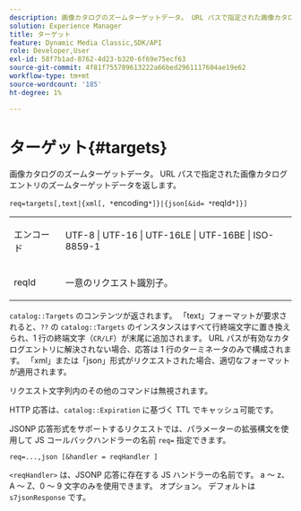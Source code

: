 ```yaml
---
description: 画像カタログのズームターゲットデータ。 URL パスで指定された画像カタログエントリのズームターゲットデータを返します。
solution: Experience Manager
title: ターゲット
feature: Dynamic Media Classic,SDK/API
role: Developer,User
exl-id: 58f7b1ad-8762-4d23-b320-6f69e75ecf63
source-git-commit: 4f81f755789613222a66bed2961117604ae19e62
workflow-type: tm+mt
source-wordcount: '185'
ht-degree: 1%

---
```


# ターゲット{#targets}

画像カタログのズームターゲットデータ。 URL パスで指定された画像カタログエントリのズームターゲットデータを返します。

`req=targets[,text|{xml[, *`encoding`*]}|{json[&id= *`reqId`*]}]`

<table id="simpletable_D64E706258FD4A9C9C8026D97B472FCC"> 
 <tr class="strow"> 
  <td class="stentry"> <p><span class="codeph"><span class="varname"> エンコード </span> </span> </p> </td> 
  <td class="stentry"> <p><span class="codeph"> UTF-8 | UTF-16 | UTF-16LE | UTF-16BE | ISO-8859-1</span> </p></td> 
 </tr> 
 <tr class="strow"> 
  <td class="stentry"> <p><span class="codeph"><span class="varname"> reqId</span></span> </p></td> 
  <td class="stentry"> <p>一意のリクエスト識別子。 </p></td> 
 </tr> 
</table>

`catalog::Targets` のコンテンツが返されます。 「text」フォーマットが要求されると、`??` の `catalog::Targets` のインスタンスはすべて行終端文字に置き換えられ、1 行の終端文字（`CR/LF`）が末尾に追加されます。 URL パスが有効なカタログエントリに解決されない場合、応答は 1 行のターミネータのみで構成されます。 「xml」または「json」形式がリクエストされた場合、適切なフォーマットが適用されます。

リクエスト文字列内のその他のコマンドは無視されます。

HTTP 応答は、`catalog::Expiration` に基づく TTL でキャッシュ可能です。

JSONP 応答形式をサポートするリクエストでは、パラメーターの拡張構文を使用して JS コールバックハンドラーの名前 `req=` 指定できます。

`req=...,json [&handler = reqHandler ]`

`<reqHandler>` は、JSONP 応答に存在する JS ハンドラーの名前です。 a ～ z、A ～ Z、0 ～ 9 文字のみを使用できます。 オプション。 デフォルトは `s7jsonResponse` です。
